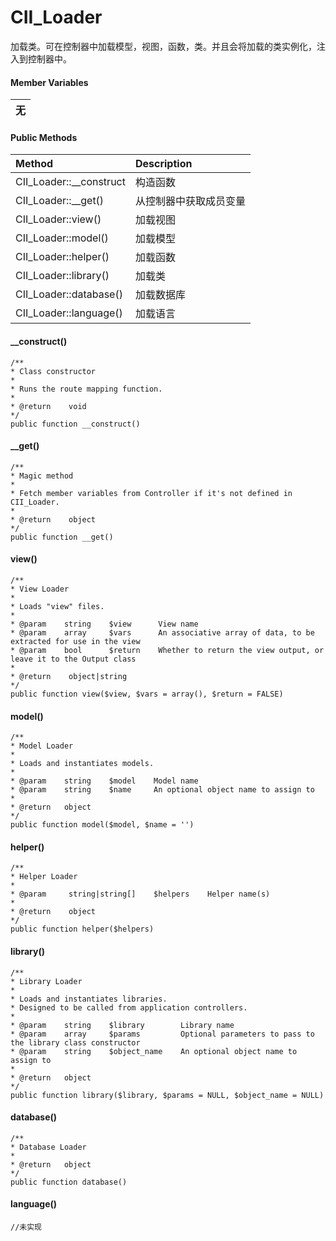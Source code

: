 # CII\_Loader

加载类。可在控制器中加载模型，视图，函数，类。并且会将加载的类实例化，注入到控制器中。

#### Member Variables

| 无 |
| :---: |


#### Public Methods

| Method | Description |
| :--- | :--- |
| CII\_Loader::\_\_construct | 构造函数 |
| CII\_Loader::\_\_get\(\) | 从控制器中获取成员变量 |
| CII\_Loader::view\(\) | 加载视图 |
| CII\_Loader::model\(\) | 加载模型 |
| CII\_Loader::helper\(\) | 加载函数 |
| CII\_Loader::library\(\) | 加载类 |
| CII\_Loader::database\(\) | 加载数据库 |
| CII\_Loader::language\(\) | 加载语言 |

#### \_\_construct\(\)

```
/**
* Class constructor
*
* Runs the route mapping function.
*
* @return    void
*/
public function __construct()
```

#### \_\_get\(\)

```
/**
* Magic method 
*
* Fetch member variables from Controller if it's not defined in CII_Loader.
*
* @return    object
*/
public function __get()
```

#### view\(\)

```
/**
* View Loader
* 
* Loads "view" files.
*
* @param    string    $view      View name
* @param    array     $vars      An associative array of data, to be extracted for use in the view
* @param    bool      $return    Whether to return the view output, or leave it to the Output class
*
* @return    object|string
*/
public function view($view, $vars = array(), $return = FALSE)
```

#### model\(\)

```
/**
* Model Loader
*
* Loads and instantiates models.
*
* @param    string    $model    Model name
* @param    string    $name     An optional object name to assign to
*
* @return   object
*/
public function model($model, $name = '')
```

#### helper\(\)

```
/**
* Helper Loader
*
* @param     string|string[]    $helpers    Helper name(s)
*
* @return    object
*/
public function helper($helpers)
```

#### library\(\)

```
/**
* Library Loader
*
* Loads and instantiates libraries.
* Designed to be called from application controllers.
*
* @param    string    $library        Library name
* @param    array     $params         Optional parameters to pass to the library class constructor
* @param    string    $object_name    An optional object name to assign to
*
* @return   object
*/
public function library($library, $params = NULL, $object_name = NULL)
```

#### database\(\)

```
/**
* Database Loader
*
* @return   object
*/
public function database()
```

#### language\(\)

```
//未实现
```



